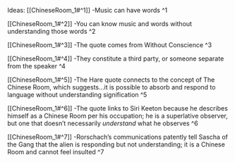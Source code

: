Ideas:
[[ChineseRoom_1#^1]]
-Music can have words ^1

[[ChineseRoom_1#^2]]
-You can know music and words without understanding those words ^2

[[ChineseRoom_1#^3]]
-The quote comes from Without Conscience ^3

[[ChineseRoom_1#^4]]
-They constitute a third party, or someone separate from the speaker ^4

[[ChineseRoom_1#^5]]
-The Hare quote connects to the concept of The Chinese Room, which suggests…it is possible to absorb and respond to language without understanding signification ^5

[[ChineseRoom_1#^6]]
-The quote links to Siri Keeton because he describes himself as a Chinese Room per his occupation; he is a superlative observer, but one that doesn’t necessarily _understand_ what he observes ^6

[[ChineseRoom_1#^7]]
-Rorschach’s communications patently tell Sascha of the Gang that the alien is responding but not understanding; it is a Chinese Room and cannot feel insulted ^7